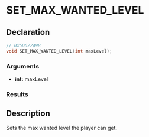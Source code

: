 # SET_MAX_WANTED_LEVEL

## Declaration
```cpp
// 0x5D622498
void SET_MAX_WANTED_LEVEL(int maxLevel);
```

### Arguments
- **int:** maxLevel

### Results

## Description
Sets the max wanted level the player can get.